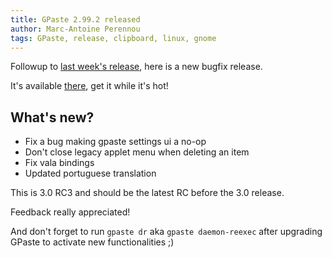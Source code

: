```yaml
---
title: GPaste 2.99.2 released
author: Marc-Antoine Perennou
tags: GPaste, release, clipboard, linux, gnome
---
```


Followup to [last week's release](http://www.imagination-land.org/posts/2013-01-15-gpaste-2.99.1-released.html), here is a
new bugfix release.

It's available [there](http://www.imagination-land.org/files/gpaste-2.99.2.tar.xz), get it while it's hot!

## What's new?

* Fix a bug making gpaste settings ui a no-op
* Don't close legacy applet menu when deleting an item
* Fix vala bindings
* Updated portuguese translation

This is 3.0 RC3 and should be the latest RC before the 3.0 release.

Feedback really appreciated!

And don't forget to run `gpaste dr` aka `gpaste daemon-reexec` after upgrading GPaste to activate new functionalities ;)

